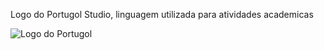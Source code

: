 Logo do Portugol Studio, linguagem utilizada para atividades academicas

![Logo do Portugol]([https://github.githubassets.com/images/modules/logos_page/GitHub-Mark.png](https://www.google.com/url?sa=i&url=https%3A%2F%2Fjhonathanribeiro.netlify.app%2Fportugol-studio%2F&psig=AOvVaw2nCbxjqtCnFI2y8zhJQOv0&ust=1727310875186000&source=images&cd=vfe&opi=89978449&ved=0CBQQjRxqFwoTCOCV3srs3IgDFQAAAAAdAAAAABAE))
